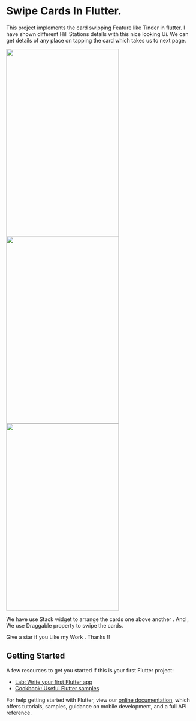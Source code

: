 # Swipe Cards In Flutter.

This project implements the card swipping Feature like Tinder in flutter. I have shown different Hill Stations details with this nice looking Ui. We can get details of any place on tapping the card which takes us to next page.


<img src="https://user-images.githubusercontent.com/46425856/55674644-eaf8dd80-58d4-11e9-8d60-8649a3e3e950.jpg" width="300" height="500" />

<img src="https://user-images.githubusercontent.com/46425856/55674647-f0eebe80-58d4-11e9-81f3-929ed1e75239.jpg"  width="300" height="500"/>

<img src="https://user-images.githubusercontent.com/46425856/55674652-fd731700-58d4-11e9-9ca5-5240dfec3633.jpg" width="300" height="500" />

We have use  Stack widget to arrange the cards one above another . And , We use Draggable property to swipe the cards.

Give a star if you Like my Work . Thanks !!

## Getting Started


A few resources to get you started if this is your first Flutter project:

- [Lab: Write your first Flutter app](https://flutter.io/docs/get-started/codelab)
- [Cookbook: Useful Flutter samples](https://flutter.io/docs/cookbook)

For help getting started with Flutter, view our 
[online documentation](https://flutter.io/docs), which offers tutorials, 
samples, guidance on mobile development, and a full API reference.
